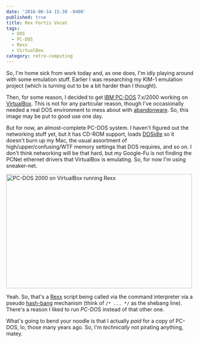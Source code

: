 ```yaml
---
date: '2016-06-14 15:38 -0400'
published: true
title: Rex Fortis Vocat
tags:
  - DOS
  - PC-DOS
  - Rexx
  - VirtualBox
category: retro-computing
---
```

So, I'm home sick from work today and, as one does, I'm idly playing around with some emulation stuff. Earlier I was researching my KIM-1 emulation project (which is turning out to be a bit harder than I thought).

Then, for some reason, I decided to get [IBM PC-DOS](https://en.wikipedia.org/wiki/IBM_PC_DOS) 7.x/2000 working on [VirtualBox](https://www.virtualbox.org/). This is not for any particular reason, though I've occasionally needed a real DOS environment to mess about with [abandonware](https://en.wikipedia.org/wiki/Abandonware). So, this image may be put to good use one day.

But for now, an almost-complete PC-DOS system. I haven't figured out the networking stuff yet, but it has CD-ROM support, loads [DOSidle](http://maribu.home.xs4all.nl/zeurkous/download/mirror/dosidle.html) so it doesn't burn up my Mac, the usual assortment of high/upper/confusing/WTF memory settings that DOS requires, and so on. I don't think networking will be that hard, but my Google-Fu is not finding the PCNet ethernet drivers that VirtualBox is emulating. So, for now I'm using sneaker-net.

<a data-flickr-embed="true"  href="https://www.flickr.com/photos/clvrmnky/27674314215/in/datetaken-public/" title="PC-DOS 2000 on VirtualBox running Rexx"><img src="https://c8.staticflickr.com/8/7117/27674314215_fc8807cc6d.jpg" width="500" height="307" alt="PC-DOS 2000 on VirtualBox running Rexx"></a><script async src="//embedr.flickr.com/assets/client-code.js" charset="utf-8"></script>

Yeah. So, that's a [Rexx](https://en.wikipedia.org/wiki/Rexx) script being called via the command interpreter via a pseudo [hash-bang](https://en.wikipedia.org/wiki/Shebang_%28Unix%29) mechanism (think of `/* ... */` as the shebang line). There's a reason I liked to run _PC_-DOS instead of that other one.

What's going to bend your noodle is that I actually _paid_ for a copy of PC-DOS, lo, those many years ago. So, I'm _technically_ not pirating anything, matey.
